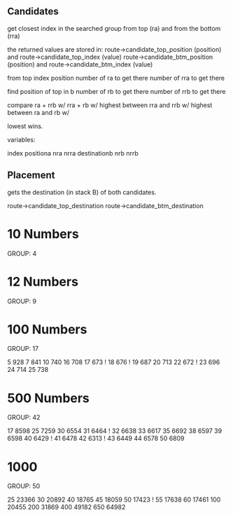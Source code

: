 ## Candidates

get closest index in the searched group from top (ra)
and from the bottom (rra)

the returned values are stored in:
route->candidate_top_position (position) and route->candidate_top_index (value)
route->candidate_btm_position (position) and route->candidate_btm_index (value)

from top
index position
number of ra to get there
number of rra to get there

find position of top in b
number of rb to get there
number of rrb to get there


compare 
ra + rrb w/
rra + rb w/
highest between rra and rrb w/
highest between ra and rb w/

lowest wins.


variables:

index
positiona
nra
nrra
destinationb
nrb
nrrb



## Placement

gets the destination (in stack B) of both candidates.

route->candidate_top_destination
route->candidate_btm_destination

# 10 Numbers
GROUP:	4

# 12 Numbers
GROUP:	9

# 100 Numbers
GROUP:	17

5	928
7	841
10	740
16	708
17	673	!
18	676	!
19	687
20	713
22	672	!
23	696
24	714
25	738

# 500 Numbers
GROUP:	42

17	8598
25	7259
30	6554
31	6464	!
32	6638
33	6617
35	6692
38	6597
39	6598
40	6429	!
41	6478
42	6313	!
43	6449
44	6578
50	6809

# 1000

GROUP:	50

25	23366
30	20892
40	18765
45	18059
50	17423	!
55	17638
60	17461
100	20455
200	31869
400	49182
650	64982